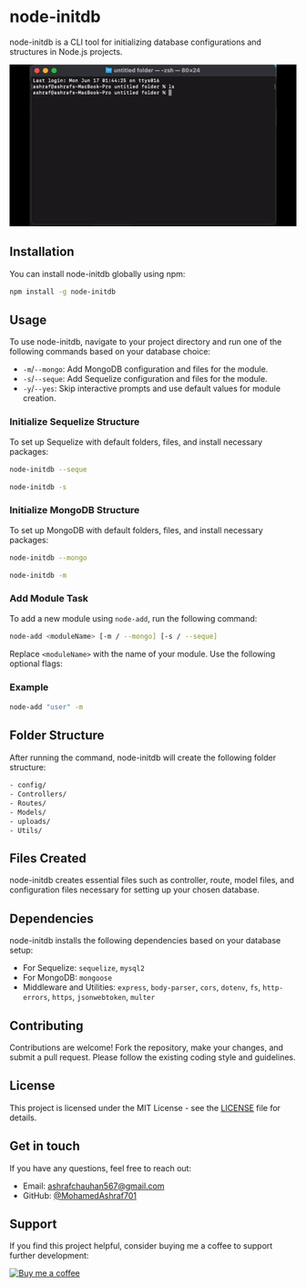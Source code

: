 # node-initdb

node-initdb is a CLI tool for initializing database configurations and structures in Node.js projects.

![Node InitDB Plugin Demo](https://github.com/MohamedAshraf701/node-cli/blob/main/example.gif)

## Installation

You can install node-initdb globally using npm:

```bash
npm install -g node-initdb
```

## Usage

To use node-initdb, navigate to your project directory and run one of the following commands based on your database choice:

-	`-m`/`--mongo`: Add MongoDB configuration and files for the module.
-	`-s`/`--seque`: Add Sequelize configuration and files for the module.
-	`-y`/`--yes`: Skip interactive prompts and use default values for module creation.

### Initialize Sequelize Structure

To set up Sequelize with default folders, files, and install necessary packages:

```bash
node-initdb --seque
```

```bash
node-initdb -s
```

### Initialize MongoDB Structure

To set up MongoDB with default folders, files, and install necessary packages:

```bash
node-initdb --mongo 
```

```bash
node-initdb -m
```

### Add Module Task

To add a new module using `node-add`, run the following command:

```bash
node-add <moduleName> [-m / --mongo] [-s / --seque]
```

Replace `<moduleName>` with the name of your module. Use the following optional flags:

### Example

```bash
node-add "user" -m
```

## Folder Structure

After running the command, node-initdb will create the following folder structure:

```
- config/
- Controllers/
- Routes/
- Models/
- uploads/
- Utils/
```

## Files Created

node-initdb creates essential files such as controller, route, model files, and configuration files necessary for setting up your chosen database.

## Dependencies

node-initdb installs the following dependencies based on your database setup:

- For Sequelize: `sequelize`, `mysql2`
- For MongoDB: `mongoose`
- Middleware and Utilities: `express`, `body-parser`, `cors`, `dotenv`, `fs`, `http-errors`, `https`, `jsonwebtoken`, `multer`

## Contributing

Contributions are welcome! Fork the repository, make your changes, and submit a pull request. Please follow the existing coding style and guidelines.

## License

This project is licensed under the MIT License - see the [LICENSE](LICENSE) file for details.

## Get in touch

If you have any questions, feel free to reach out:

- Email: ashrafchauhan567@gmail.com
- GitHub: [@MohamedAshraf701](https://github.com/MohamedAshraf701)

## Support

If you find this project helpful, consider buying me a coffee to support further development:

[![Buy me a coffee](https://cdn.buymeacoffee.com/buttons/v2/default-yellow.png)](https://www.buymeacoffee.com/ashraf704)
